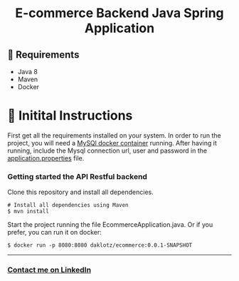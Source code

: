 <h1 align="center">E-commerce Backend Java Spring Application</h1>

## :electric_plug: Requirements

- Java 8
- Maven
- Docker

# :closed_lock_with_key: Initital Instructions

First get all the requirements installed on your system.
In order to run the project, you will need a [MySQl docker container](https://hub.docker.com/_/mysql) running.
After having it running, include the Mysql connection url, user and password in the [application.properties](https://github.com/d-klotz/java-spring-ecommerce-backend/blob/master/src/main/resources/application.properties) file.



### Getting started the API Restful backend

Clone this repository and install all dependencies.

```shell
# Install all dependencies using Maven
$ mvn install
```

Start the project running the file EcommerceApplication.java. Or if you prefer, you can run it on docker:

```shell
$ docker run -p 8080:8080 daklotz/ecommerce:0.0.1-SNAPSHOT
```

<hr />

### <a href="http://linkedin.com/in/danielfelipeklotz">Contact me on LinkedIn</a>
